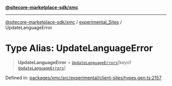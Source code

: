 [**@sitecore-marketplace-sdk/xmc**](../../../../README.md)

***

[@sitecore-marketplace-sdk/xmc](../../../../README.md) / [experimental\_Sites](../README.md) / UpdateLanguageError

# Type Alias: UpdateLanguageError

> **UpdateLanguageError** = [`UpdateLanguageErrors`](UpdateLanguageErrors.md)\[keyof [`UpdateLanguageErrors`](UpdateLanguageErrors.md)\]

Defined in: [packages/xmc/src/experimental/client-sites/types.gen.ts:2157](https://github.com/Sitecore/marketplace-sdk/blob/main/packages/xmc/src/experimental/client-sites/types.gen.ts#L2157)
